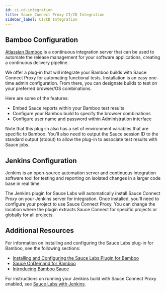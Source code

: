 ```yaml
---
id: ci-cd-integration
title: Sauce Connect Proxy CI/CD Integration
sidebar_label: CI/CD Integration
---
```


## Bamboo Configuration

[Atlassian Bamboo](https://www.atlassian.com/software/bamboo) is a continuous integration server that can be used to automate the release management for your software applications, creating a continuous delivery pipeline.

We offer a plug-in that will integrate your Bamboo builds with Sauce Connect Proxy for automating functional tests. Installation is an easy one-time admin configuration. From there, you can designate builds to test on your preferred browser/OS combinations.

Here are some of the features:

* Embed Sauce reports within your Bamboo test results
* Configure your Bamboo build to specify the browser combinations
* Configure user name and password within Administration interface

Note that this plug-in also has a set of environment variables that are specific to Bamboo. You’ll also need to output the Sauce session ID to the standard output (stdout) to allow the plug-in to associate test results with Sauce jobs.


## Jenkins Configuration

Jenkins is an open-source automation server and continuous integration software tool for testing and reporting on isolated changes in a larger code base in real time.

The Jenkins plugin for Sauce Labs will automatically install Sauce Connect Proxy on your Jenkins server for integration. Once installed, you'll need to configure your project to use Sauce Connect Proxy. You can change the location where the plugin extracts Sauce Connect for specific projects or globally for all projects.

## Additional Resources

For information on installing and configuring the Sauce Labs plug-in for Bamboo, see the following sections:

* [Installing and Configuring the Sauce Labs Plugin for Bamboo](/ci/bamboo)
* [Sauce OnDemand for Bamboo](https://marketplace.atlassian.com/apps/30134/sauce-ondemand-for-bamboo)
* [Introducing Bamboo Sauce](https://saucelabs.com/blog/introducing-bamboo-sauce-)

For instructions on running your Jenkins build with Sauce Connect Proxy enabled, see [Sauce Labs with Jenkins](/ci/jenkins).

